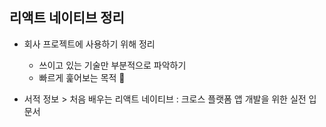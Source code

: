 <h2>리액트 네이티브 정리</h2>

- 회사 프로젝트에 사용하기 위해 정리

  - 쓰이고 있는 기술만 부분적으로 파악하기
  - 빠르게 훑어보는 목적 🤟

- 서적 정보 > 처음 배우는 리액트 네이티브 : 크로스 플랫폼 앱 개발을 위한 실전 입문서

